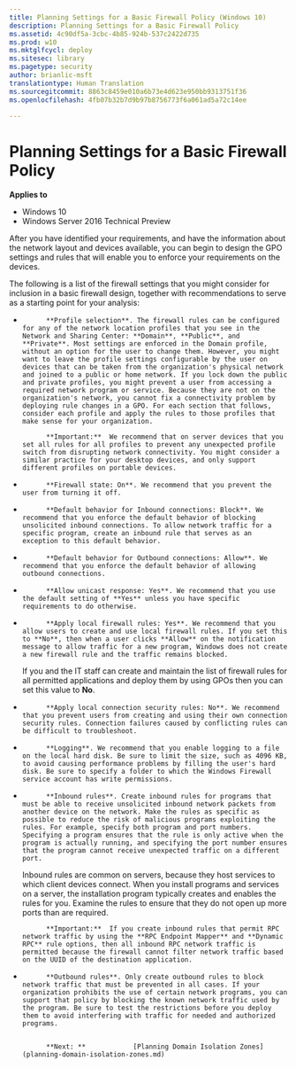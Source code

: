 ```yaml
---
title: Planning Settings for a Basic Firewall Policy (Windows 10)
description: Planning Settings for a Basic Firewall Policy
ms.assetid: 4c90df5a-3cbc-4b85-924b-537c2422d735
ms.prod: w10
ms.mktglfcycl: deploy
ms.sitesec: library
ms.pagetype: security
author: brianlic-msft
translationtype: Human Translation
ms.sourcegitcommit: 8863c8459e010a6b73e4d623e950bb9313751f36
ms.openlocfilehash: 4fb07b32b7d9b97b8756773f6a061ad5a72c14ee

---
```


# Planning Settings for a Basic Firewall Policy

**Applies to**
-   Windows 10
-   Windows Server 2016 Technical Preview

After you have identified your requirements, and have the information about the network layout and devices available, you can begin to design the GPO settings and rules that will enable you to enforce your requirements on the devices.

The following is a list of the firewall settings that you might consider for inclusion in a basic firewall design, together with recommendations to serve as a starting point for your analysis:

-   
            **Profile selection**. The firewall rules can be configured for any of the network location profiles that you see in the Network and Sharing Center: **Domain**, **Public**, and **Private**. Most settings are enforced in the Domain profile, without an option for the user to change them. However, you might want to leave the profile settings configurable by the user on devices that can be taken from the organization's physical network and joined to a public or home network. If you lock down the public and private profiles, you might prevent a user from accessing a required network program or service. Because they are not on the organization's network, you cannot fix a connectivity problem by deploying rule changes in a GPO. For each section that follows, consider each profile and apply the rules to those profiles that make sense for your organization.

    >
            **Important:**  We recommend that on server devices that you set all rules for all profiles to prevent any unexpected profile switch from disrupting network connectivity. You might consider a similar practice for your desktop devices, and only support different profiles on portable devices.

-   
            **Firewall state: On**. We recommend that you prevent the user from turning it off.

-   
            **Default behavior for Inbound connections: Block**. We recommend that you enforce the default behavior of blocking unsolicited inbound connections. To allow network traffic for a specific program, create an inbound rule that serves as an exception to this default behavior.

-   
            **Default behavior for Outbound connections: Allow**. We recommend that you enforce the default behavior of allowing outbound connections.

-   
            **Allow unicast response: Yes**. We recommend that you use the default setting of **Yes** unless you have specific requirements to do otherwise.

-   
            **Apply local firewall rules: Yes**. We recommend that you allow users to create and use local firewall rules. If you set this to **No**, then when a user clicks **Allow** on the notification message to allow traffic for a new program, Windows does not create a new firewall rule and the traffic remains blocked.

    If you and the IT staff can create and maintain the list of firewall rules for all permitted applications and deploy them by using GPOs then you can set this value to **No**.

-   
            **Apply local connection security rules: No**. We recommend that you prevent users from creating and using their own connection security rules. Connection failures caused by conflicting rules can be difficult to troubleshoot.

-   
            **Logging**. We recommend that you enable logging to a file on the local hard disk. Be sure to limit the size, such as 4096 KB, to avoid causing performance problems by filling the user's hard disk. Be sure to specify a folder to which the Windows Firewall service account has write permissions.

-   
            **Inbound rules**. Create inbound rules for programs that must be able to receive unsolicited inbound network packets from another device on the network. Make the rules as specific as possible to reduce the risk of malicious programs exploiting the rules. For example, specify both program and port numbers. Specifying a program ensures that the rule is only active when the program is actually running, and specifying the port number ensures that the program cannot receive unexpected traffic on a different port.

    Inbound rules are common on servers, because they host services to which client devices connect. When you install programs and services on a server, the installation program typically creates and enables the rules for you. Examine the rules to ensure that they do not open up more ports than are required.

    >
            **Important:**  If you create inbound rules that permit RPC network traffic by using the **RPC Endpoint Mapper** and **Dynamic RPC** rule options, then all inbound RPC network traffic is permitted because the firewall cannot filter network traffic based on the UUID of the destination application.

-   
            **Outbound rules**. Only create outbound rules to block network traffic that must be prevented in all cases. If your organization prohibits the use of certain network programs, you can support that policy by blocking the known network traffic used by the program. Be sure to test the restrictions before you deploy them to avoid interfering with traffic for needed and authorized programs.


            **Next: **            [Planning Domain Isolation Zones](planning-domain-isolation-zones.md)
          



<!--HONumber=Jun16_HO4-->


